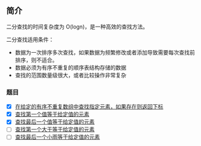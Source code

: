 ## 简介

二分查找的时间复杂度为 O(logn)，是一种高效的查找方法。

二分查找适用条件：

- 数据为一次排序多次查找，如果数据为频繁修改或者添加导致需要每次查找前排序，则不适合。
- 数据必须为有序不重复的顺序表结构存储的数据
- 查找的范围数量级很大，或者比较操作非常复杂

### 题目

- [x] [在给定的有序不重复数组中查找指定元素，如果存在则返回下标](./binarySearch_01)
- [x] [查找第一个值等于给定值的元素](./binarySearch_02)
- [x] [查找最后一个值等于给定值的元素](./binarySearch_03)
- [ ] [查找第一个大于等于给定值的元素](./binarySearch_04)
- [ ] [查找最后一个小雨等于给定值的元素](./binarySearch_05)
